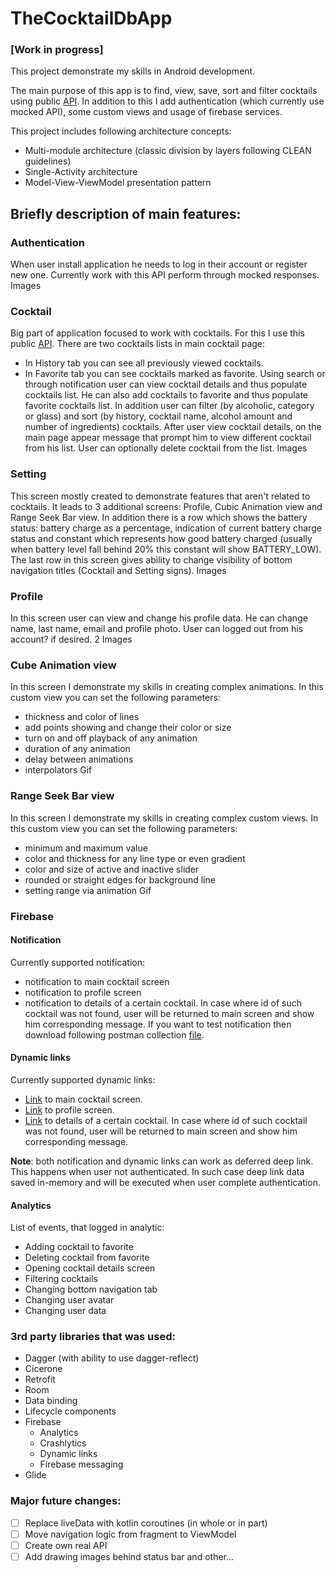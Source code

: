 # TheCocktailDbApp

### [Work in progress]

This project demonstrate my skills in Android development. 

The main purpose of this app is to find, view, save, sort and filter cocktails using public [API](https://www.thecocktaildb.com/api.php). In addition to this I add
authentication (which currently use mocked API), some custom views and usage of firebase services.

This project includes following architecture concepts:
+ Multi-module architecture (classic division by layers following CLEAN guidelines)
+ Single-Activity architecture
+ Model-View-ViewModel presentation pattern

## Briefly description of main features:

### Authentication
When user install application he needs to log in their account or register new one. Currently work with this API perform through mocked responses.
Images

### Cocktail
Big part of application focused to work with cocktails. For this I use this public [API](https://www.thecocktaildb.com/api.php). There are two cocktails lists in main cocktail page:
+ In History tab you can see all previously viewed cocktails.
+ In Favorite tab you can see cocktails marked as favorite.
Using search or through notification user can view cocktail details and thus populate cocktails list. He can also add cocktails to favorite and thus populate favorite cocktails list.
In addition user can filter (by alcoholic, category or glass) and sort (by history, cocktail name, alcohol amount and number of ingredients) cocktails.
After user view cocktail details, on the main page appear message that prompt him to view different cocktail from his list.
User can optionally delete cocktail from the list.
Images

### Setting
This screen mostly created to demonstrate features that aren't related to cocktails. It leads to 3 additional screens: Profile, Cubic Animation view and Range Seek Bar view.
In addition there is a row which shows the battery status: battery charge as a percentage, indication of current battery charge status and constant which represents how good
battery charged (usually when battery level fall behind 20% this constant will show BATTERY_LOW).
The last row in this screen gives ability to change visibility of bottom navigation titles (Cocktail and Setting signs).
Images

### Profile
In this screen user can view and change his profile data. He can change name, last name, email and profile photo. User can logged out from his account? if desired.
2 Images

### Cube Animation view
In this screen I demonstrate my skills in creating complex animations. In this custom view you can set the following parameters:
+ thickness and color of lines 
+ add points showing and change their color or size
+ turn on and off playback of any animation
+ duration of any animation
+ delay between animations
+ interpolators
Gif

### Range Seek Bar view
In this screen I demonstrate my skills in creating complex custom views. In this custom view you can set the following parameters:
+ minimum and maximum value
+ color and thickness for any line type or even gradient
+ color and size of active and inactive slider
+ rounded or straight edges for background line
+ setting range via animation 
Gif

### Firebase

#### Notification
Currently supported notification:
+ notification to main cocktail screen
+ notification to profile screen
+ notification to details of a certain cocktail. In case where id of such cocktail was not found, user will be returned to main screen and show him corresponding message.
If you want to test notification then download following postman collection [file](https://www.getpostman.com/collections/96c3c8318fac9657d9a7).

#### Dynamic links
Currently supported dynamic links:
+ [Link](https://thecocktaildb.page.link/?link=https://example.com/?type%3Dcocktail&apn=com.test.thecocktaildb&afl=https://github.com/ZelinskiyPavlo/TheCocktailDbApp)
to main cocktail screen.
+ [Link](https://thecocktaildb.page.link/?link=https://example.com/?type%3Dprofile&apn=com.test.thecocktaildb&afl=https://github.com/ZelinskiyPavlo/TheCocktailDbApp)
to profile screen.
+ [Link](https://thecocktaildb.page.link/?link=https://example.com/?type%3Dcocktail_detail%26id%3D11007&apn=com.test.thecocktaildb&afl=https://github.com/ZelinskiyPavlo/TheCocktailDbApp)
to details of a certain cocktail. In case where id of such cocktail was not found, user will be returned to main screen and show him corresponding message.

**Note**: both notification and dynamic links can work as deferred deep link. This happens when user not authenticated. In such case deep link data saved in-memory and will be
executed when user complete authentication. 

#### Analytics
List of events, that logged in analytic:
+ Adding cocktail to favorite
+ Deleting cocktail from favorite
+ Opening cocktail details screen
+ Filtering cocktails
+ Changing bottom navigation tab
+ Changing user avatar
+ Changing user data

### 3rd party libraries that was used:
+ Dagger (with ability to use dagger-reflect)
+ Cicerone
+ Retrofit
+ Room
+ Data binding
+ Lifecycle components
+ Firebase 
  + Analytics
  + Crashlytics
  + Dynamic links
  + Firebase messaging
+ Glide

### Major future changes:
- [ ] Replace liveData with kotlin coroutines (in whole or in part)
- [ ] Move navigation logic from fragment to ViewModel
- [ ] Create own real API
- [ ] Add drawing images behind status bar
and other...
